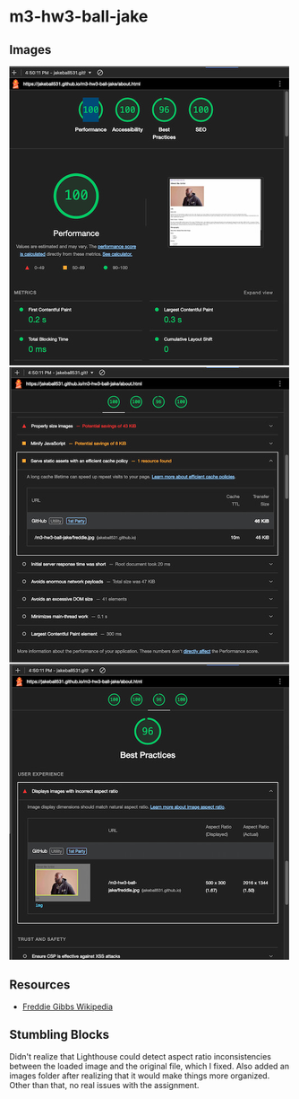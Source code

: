 # m3-hw3-ball-jake
## Images
![Lighthouse report 1](images/ss1.jpg)
![Lighthouse report 2](images/ss2.jpg)
![Lighthouse report 3](images/ss3.jpg)

## Resources
* [Freddie Gibbs Wikipedia](https://en.wikipedia.org/wiki/Freddie_Gibbs)

## Stumbling Blocks
Didn't realize that Lighthouse could detect aspect ratio inconsistencies between the loaded image and the original file, which I fixed. Also added an images folder after realizing that it would make things more organized. Other than that, no real issues with the assignment.